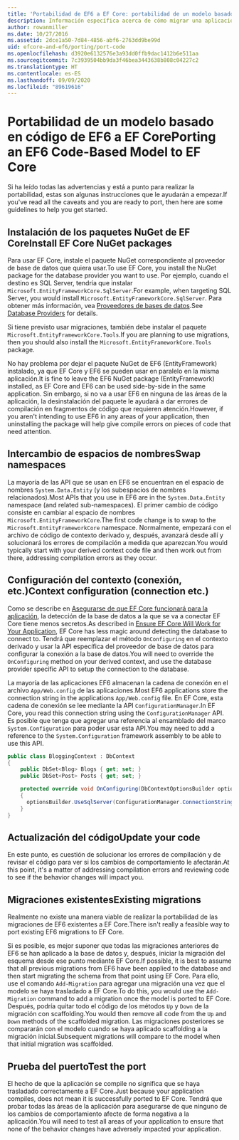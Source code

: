 ```yaml
---
title: 'Portabilidad de EF6 a EF Core: portabilidad de un modelo basado en código - EF'
description: Información específica acerca de cómo migrar una aplicación de modelo basada en código de Entity Framework 6 a Entity Framework Core
author: rowanmiller
ms.date: 10/27/2016
ms.assetid: 2dce1a50-7d84-4856-abf6-2763dd9be99d
uid: efcore-and-ef6/porting/port-code
ms.openlocfilehash: d3920e6132576e3a93dd0ffb9dac1412b6e511aa
ms.sourcegitcommit: 7c3939504bb9da3f46bea3443638b808c04227c2
ms.translationtype: HT
ms.contentlocale: es-ES
ms.lasthandoff: 09/09/2020
ms.locfileid: "89619616"
---
```

# <a name="porting-an-ef6-code-based-model-to-ef-core"></a><span data-ttu-id="44f6e-103">Portabilidad de un modelo basado en código de EF6 a EF Core</span><span class="sxs-lookup"><span data-stu-id="44f6e-103">Porting an EF6 Code-Based Model to EF Core</span></span>

<span data-ttu-id="44f6e-104">Si ha leído todas las advertencias y está a punto para realizar la portabilidad, estas son algunas instrucciones que le ayudarán a empezar.</span><span class="sxs-lookup"><span data-stu-id="44f6e-104">If you've read all the caveats and you are ready to port, then here are some guidelines to help you get started.</span></span>

## <a name="install-ef-core-nuget-packages"></a><span data-ttu-id="44f6e-105">Instalación de los paquetes NuGet de EF Core</span><span class="sxs-lookup"><span data-stu-id="44f6e-105">Install EF Core NuGet packages</span></span>

<span data-ttu-id="44f6e-106">Para usar EF Core, instale el paquete NuGet correspondiente al proveedor de base de datos que quiera usar.</span><span class="sxs-lookup"><span data-stu-id="44f6e-106">To use EF Core, you install the NuGet package for the database provider you want to use.</span></span> <span data-ttu-id="44f6e-107">Por ejemplo, cuando el destino es SQL Server, tendría que instalar `Microsoft.EntityFrameworkCore.SqlServer`.</span><span class="sxs-lookup"><span data-stu-id="44f6e-107">For example, when targeting SQL Server, you would install `Microsoft.EntityFrameworkCore.SqlServer`.</span></span> <span data-ttu-id="44f6e-108">Para obtener más información, vea [Proveedores de bases de datos](xref:core/providers/index).</span><span class="sxs-lookup"><span data-stu-id="44f6e-108">See [Database Providers](xref:core/providers/index) for details.</span></span>

<span data-ttu-id="44f6e-109">Si tiene previsto usar migraciones, también debe instalar el paquete `Microsoft.EntityFrameworkCore.Tools`.</span><span class="sxs-lookup"><span data-stu-id="44f6e-109">If you are planning to use migrations, then you should also install the `Microsoft.EntityFrameworkCore.Tools` package.</span></span>

<span data-ttu-id="44f6e-110">No hay problema por dejar el paquete NuGet de EF6 (EntityFramework) instalado, ya que EF Core y EF6 se pueden usar en paralelo en la misma aplicación.</span><span class="sxs-lookup"><span data-stu-id="44f6e-110">It is fine to leave the EF6 NuGet package (EntityFramework) installed, as EF Core and EF6 can be used side-by-side in the same application.</span></span> <span data-ttu-id="44f6e-111">Sin embargo, si no va a usar EF6 en ninguna de las áreas de la aplicación, la desinstalación del paquete le ayudará a dar errores de compilación en fragmentos de código que requieren atención.</span><span class="sxs-lookup"><span data-stu-id="44f6e-111">However, if you aren't intending to use EF6 in any areas of your application, then uninstalling the package will help give compile errors on pieces of code that need attention.</span></span>

## <a name="swap-namespaces"></a><span data-ttu-id="44f6e-112">Intercambio de espacios de nombres</span><span class="sxs-lookup"><span data-stu-id="44f6e-112">Swap namespaces</span></span>

<span data-ttu-id="44f6e-113">La mayoría de las API que se usan en EF6 se encuentran en el espacio de nombres `System.Data.Entity` (y los subespacios de nombres relacionados).</span><span class="sxs-lookup"><span data-stu-id="44f6e-113">Most APIs that you use in EF6 are in the `System.Data.Entity` namespace (and related sub-namespaces).</span></span> <span data-ttu-id="44f6e-114">El primer cambio de código consiste en cambiar al espacio de nombres `Microsoft.EntityFrameworkCore`.</span><span class="sxs-lookup"><span data-stu-id="44f6e-114">The first code change is to swap to the `Microsoft.EntityFrameworkCore` namespace.</span></span> <span data-ttu-id="44f6e-115">Normalmente, empezará con el archivo de código de contexto derivado y, después, avanzará desde allí y solucionará los errores de compilación a medida que aparezcan.</span><span class="sxs-lookup"><span data-stu-id="44f6e-115">You would typically start with your derived context code file and then work out from there, addressing compilation errors as they occur.</span></span>

## <a name="context-configuration-connection-etc"></a><span data-ttu-id="44f6e-116">Configuración del contexto (conexión, etc.)</span><span class="sxs-lookup"><span data-stu-id="44f6e-116">Context configuration (connection etc.)</span></span>

<span data-ttu-id="44f6e-117">Como se describe en [Asegurarse de que EF Core funcionará para la aplicación](xref:efcore-and-ef6/porting/index), la detección de la base de datos a la que se va a conectar EF Core tiene menos secretos.</span><span class="sxs-lookup"><span data-stu-id="44f6e-117">As described in [Ensure EF Core Will Work for Your Application](xref:efcore-and-ef6/porting/index), EF Core has less magic around detecting the database to connect to.</span></span> <span data-ttu-id="44f6e-118">Tendrá que reemplazar el método `OnConfiguring` en el contexto derivado y usar la API específica del proveedor de base de datos para configurar la conexión a la base de datos.</span><span class="sxs-lookup"><span data-stu-id="44f6e-118">You will need to override the `OnConfiguring` method on your derived context, and use the database provider specific API to setup the connection to the database.</span></span>

<span data-ttu-id="44f6e-119">La mayoría de las aplicaciones EF6 almacenan la cadena de conexión en el archivo `App/Web.config` de las aplicaciones.</span><span class="sxs-lookup"><span data-stu-id="44f6e-119">Most EF6 applications store the connection string in the applications `App/Web.config` file.</span></span> <span data-ttu-id="44f6e-120">En EF Core, esta cadena de conexión se lee mediante la API `ConfigurationManager`.</span><span class="sxs-lookup"><span data-stu-id="44f6e-120">In EF Core, you read this connection string using the `ConfigurationManager` API.</span></span> <span data-ttu-id="44f6e-121">Es posible que tenga que agregar una referencia al ensamblado del marco `System.Configuration` para poder usar esta API.</span><span class="sxs-lookup"><span data-stu-id="44f6e-121">You may need to add a reference to the `System.Configuration` framework assembly to be able to use this API.</span></span>

``` csharp
public class BloggingContext : DbContext
{
    public DbSet<Blog> Blogs { get; set; }
    public DbSet<Post> Posts { get; set; }

    protected override void OnConfiguring(DbContextOptionsBuilder optionsBuilder)
    {
      optionsBuilder.UseSqlServer(ConfigurationManager.ConnectionStrings["BloggingDatabase"].ConnectionString);
    }
}
```

## <a name="update-your-code"></a><span data-ttu-id="44f6e-122">Actualización del código</span><span class="sxs-lookup"><span data-stu-id="44f6e-122">Update your code</span></span>

<span data-ttu-id="44f6e-123">En este punto, es cuestión de solucionar los errores de compilación y de revisar el código para ver si los cambios de comportamiento le afectarán.</span><span class="sxs-lookup"><span data-stu-id="44f6e-123">At this point, it's a matter of addressing compilation errors and reviewing code to see if the behavior changes will impact you.</span></span>

## <a name="existing-migrations"></a><span data-ttu-id="44f6e-124">Migraciones existentes</span><span class="sxs-lookup"><span data-stu-id="44f6e-124">Existing migrations</span></span>

<span data-ttu-id="44f6e-125">Realmente no existe una manera viable de realizar la portabilidad de las migraciones de EF6 existentes a EF Core.</span><span class="sxs-lookup"><span data-stu-id="44f6e-125">There isn't really a feasible way to port existing EF6 migrations to EF Core.</span></span>

<span data-ttu-id="44f6e-126">Si es posible, es mejor suponer que todas las migraciones anteriores de EF6 se han aplicado a la base de datos y, después, iniciar la migración del esquema desde ese punto mediante EF Core.</span><span class="sxs-lookup"><span data-stu-id="44f6e-126">If possible, it is best to assume that all previous migrations from EF6 have been applied to the database and then start migrating the schema from that point using EF Core.</span></span> <span data-ttu-id="44f6e-127">Para ello, use el comando `Add-Migration` para agregar una migración una vez que el modelo se haya trasladado a EF Core.</span><span class="sxs-lookup"><span data-stu-id="44f6e-127">To do this, you would use the `Add-Migration` command to add a migration once the model is ported to EF Core.</span></span> <span data-ttu-id="44f6e-128">Después, podría quitar todo el código de los métodos `Up` y `Down` de la migración con scaffolding.</span><span class="sxs-lookup"><span data-stu-id="44f6e-128">You would then remove all code from the `Up` and `Down` methods of the scaffolded migration.</span></span> <span data-ttu-id="44f6e-129">Las migraciones posteriores se compararán con el modelo cuando se haya aplicado scaffolding a la migración inicial.</span><span class="sxs-lookup"><span data-stu-id="44f6e-129">Subsequent migrations will compare to the model when that initial migration was scaffolded.</span></span>

## <a name="test-the-port"></a><span data-ttu-id="44f6e-130">Prueba del puerto</span><span class="sxs-lookup"><span data-stu-id="44f6e-130">Test the port</span></span>

<span data-ttu-id="44f6e-131">El hecho de que la aplicación se compile no significa que se haya trasladado correctamente a EF Core.</span><span class="sxs-lookup"><span data-stu-id="44f6e-131">Just because your application compiles, does not mean it is successfully ported to EF Core.</span></span> <span data-ttu-id="44f6e-132">Tendrá que probar todas las áreas de la aplicación para asegurarse de que ninguno de los cambios de comportamiento afecte de forma negativa a la aplicación.</span><span class="sxs-lookup"><span data-stu-id="44f6e-132">You will need to test all areas of your application to ensure that none of the behavior changes have adversely impacted your application.</span></span>
